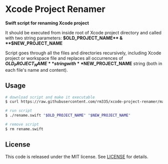 # Xcode Project Renamer

**Swift script for renaming Xcode project**

It should be executed from inside root of Xcode project directory and called with two string parameters: 
**$OLD_PROJECT_NAME** & **$NEW_PROJECT_NAME**

Script goes through all the files and directories recursively, including Xcode project or workspace file and replaces all occurrences of **$OLD_PROJECT_NAME** string with **$NEW_PROJECT_NAME** string (both in each file's name and content).

## Usage

```bash
# download script and make it executable
$ curl https://raw.githubusercontent.com/rm335/xcode-project-renamer/master/rename.swift && chmod +x rename.swift

# run script
$ ./rename.swift "$OLD_PROJECT_NAME" "$NEW_PROJECT_NAME"

# remove script
$ rm rename.swift
```

## License
This code is released under the MIT license. See [LICENSE](LICENSE) for details.
